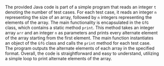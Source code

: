 The provided Java code is part of a simple program that reads an integer `t` denoting the number of test cases. For each test case, it reads an integer `n` representing the size of an array, followed by `n` integers representing the elements of the array. The main functionality is encapsulated in the `GfG` class, which contains a static method `print`. This method takes an integer array `arr` and an integer `n` as parameters and prints every alternate element of the array starting from the first element. The main function instantiates an object of the `GfG` class and calls the `print` method for each test case. The program outputs the alternate elements of each array in the specified format. Overall, the code is straightforward and easy to understand, utilizing a simple loop to print alternate elements of the array.
